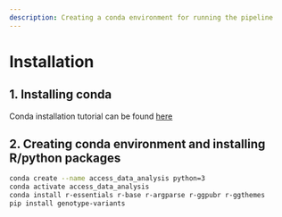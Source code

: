 ```yaml
---
description: Creating a conda environment for running the pipeline
---
```


# Installation

## 1. Installing conda

Conda installation tutorial can be found [here](https://docs.conda.io/projects/conda/en/latest/user-guide/install/linux.html)

## 2. Creating conda environment and installing R/python packages

```bash
conda create --name access_data_analysis python=3
conda activate access_data_analysis
conda install r-essentials r-base r-argparse r-ggpubr r-ggthemes
pip install genotype-variants
```



